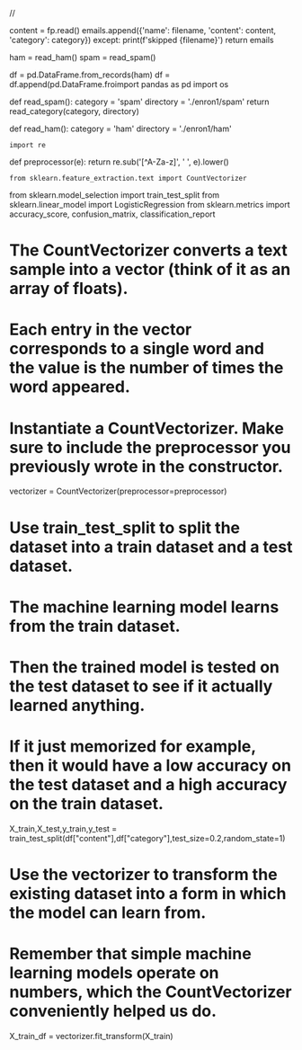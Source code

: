 //

content = fp.read()
                emails.append({'name': filename, 'content': content, 'category': category})
            except:
                print(f'skipped {filename}')
    return emails

ham = read_ham()
spam = read_spam()

df = pd.DataFrame.from_records(ham)
df = df.append(pd.DataFrame.froimport pandas as pd
import os

def read_spam():
    category = 'spam'
    directory = './enron1/spam'
    return read_category(category, directory)

def read_ham():
    category = 'ham'
    directory = './enron1/ham'

    import re

def preprocessor(e):
    return re.sub('[^A-Za-z]', ' ', e).lower()

    from sklearn.feature_extraction.text import CountVectorizer
from sklearn.model_selection import train_test_split
from sklearn.linear_model import LogisticRegression
from sklearn.metrics import accuracy_score, confusion_matrix, classification_report

# The CountVectorizer converts a text sample into a vector (think of it as an array of floats).
# Each entry in the vector corresponds to a single word and the value is the number of times the word appeared.
# Instantiate a CountVectorizer. Make sure to include the preprocessor you previously wrote in the constructor.
vectorizer = CountVectorizer(preprocessor=preprocessor)

# Use train_test_split to split the dataset into a train dataset and a test dataset.
# The machine learning model learns from the train dataset.
# Then the trained model is tested on the test dataset to see if it actually learned anything.
# If it just memorized for example, then it would have a low accuracy on the test dataset and a high accuracy on the train dataset.
X_train,X_test,y_train,y_test = train_test_split(df["content"],df["category"],test_size=0.2,random_state=1)

# Use the vectorizer to transform the existing dataset into a form in which the model can learn from.
# Remember that simple machine learning models operate on numbers, which the CountVectorizer conveniently helped us do.
X_train_df = vectorizer.fit_transform(X_train)
